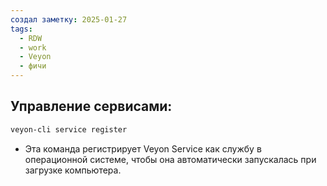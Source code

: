 ```yaml
---
создал заметку: 2025-01-27
tags:
  - RDW
  - work
  - Veyon
  - фичи
---
```

## Управление сервисами:
```cmd
veyon-cli service register
```
- Эта команда регистрирует Veyon Service как службу в операционной системе, чтобы она автоматически запускалась при загрузке компьютера.